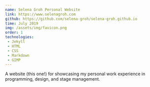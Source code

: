 ```yaml
---
name: Selena Groh Personal Website
link: https://www.selenagroh.com
github: https://github.com/selena-groh/selena-groh.github.io
time: July 2019
img: /assets/img/favicon.png
order: 1
technologies:
 - Jekyll
 - HTML
 - CSS
 - Markdown
 - GIMP
---
```

A website (this one!) for showcasing my personal work experience in programming, design, and stage management.
